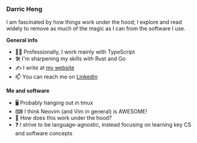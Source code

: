 ### Darric Heng

I am fascinated by how things work under the hood; I explore and read widely to remove as much of the magic as I can from the software I use.

**General info**

- 👨‍💻 Professionally, I work mainly with TypeScript
- 🛠 I'm sharpening my skills with Rust and Go
- ✍️ I write at [my website](https://darricheng.com)
- 📫 You can reach me on [LinkedIn](https://linkedin.com/in/darric-heng)

**Me and software**

- 🖥 Probably hanging out in tmux
- ⌨ I think Neovim (and Vim in general) is AWESOME!
- 🤔 How does this work under the hood?
- ❓ I strive to be language-agnostic, instead focusing on learning key CS and software concepts

<!--
**darricheng/darricheng** is a ✨ _special_ ✨ repository because its `README.md` (this file) appears on your GitHub profile.

Here are some ideas to get you started:

- 🔭 I’m currently working on ...
- 🌱 I’m currently learning ...
- 👯 I’m looking to collaborate on ...
- 🤔 I’m looking for help with ...
- 💬 Ask me about ...
- 📫 How to reach me: ...
- 😄 Pronouns: ...
- ⚡ Fun fact: ...
-->
